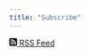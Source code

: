 ```yaml
---
title: "Subscribe"
---
```


<a href="/index.xml">
<svg width="1em" height="1em" viewBox="0 0 16 16" class="bi bi-rss-fill" fill="currentColor" xmlns="http://www.w3.org/2000/svg">
  <path fill-rule="evenodd" d="M2 0a2 2 0 0 0-2 2v12a2 2 0 0 0 2 2h12a2 2 0 0 0 2-2V2a2 2 0 0 0-2-2H2zm1.5 2.5a1 1 0 0 0 0 2 8 8 0 0 1 8 8 1 1 0 1 0 2 0c0-5.523-4.477-10-10-10zm0 4a1 1 0 0 0 0 2 4 4 0 0 1 4 4 1 1 0 1 0 2 0 6 6 0 0 0-6-6zm.5 7a1.5 1.5 0 1 0 0-3 1.5 1.5 0 0 0 0 3z"/>
</svg>
 RSS Feed
</a>
